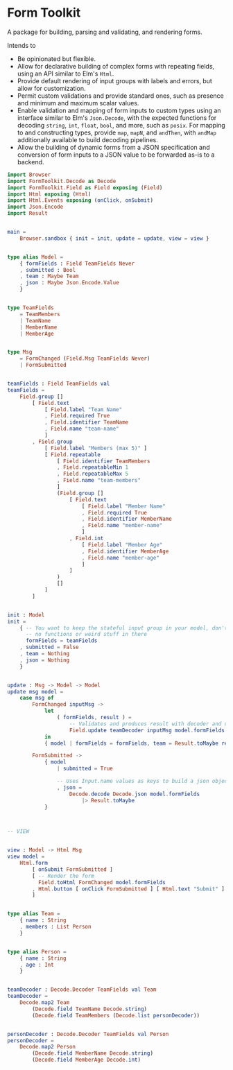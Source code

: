 # Form Toolkit

A package for building, parsing and validating, and rendering forms.

Intends to

- Be opinionated but flexible.
- Allow for declarative building of complex forms with repeating fields, using
  an API similar to Elm's `Html`.
- Provide default rendering of input groups with labels and errors, but allow
  for customization.
- Permit custom validations and provide standard ones, such as presence and
  minimum and maximum scalar values.
- Enable validation and mapping of form inputs to custom types using an
  interface similar to Elm's `Json.Decode`, with the expected functions for
  decoding `string`, `int`, `float`, `bool`, and more, such as `posix`. For
  mapping to and constructing types, provide `map`, `mapN`, and `andThen`, with
  `andMap` additionally available to build decoding pipelines.
- Allow the building of dynamic forms from a JSON specification and conversion
  of form inputs to a JSON value to be forwarded as-is to a backend.

```elm
import Browser
import FormToolkit.Decode as Decode
import FormToolkit.Field as Field exposing (Field)
import Html exposing (Html)
import Html.Events exposing (onClick, onSubmit)
import Json.Encode
import Result


main =
    Browser.sandbox { init = init, update = update, view = view }


type alias Model =
    { formFields : Field TeamFields Never
    , submitted : Bool
    , team : Maybe Team
    , json : Maybe Json.Encode.Value
    }


type TeamFields
    = TeamMembers
    | TeamName
    | MemberName
    | MemberAge


type Msg
    = FormChanged (Field.Msg TeamFields Never)
    | FormSubmitted


teamFields : Field TeamFields val
teamFields =
    Field.group []
        [ Field.text
            [ Field.label "Team Name"
            , Field.required True
            , Field.identifier TeamName
            , Field.name "team-name"
            ]
        , Field.group
            [ Field.label "Members (max 5)" ]
            [ Field.repeatable
                [ Field.identifier TeamMembers
                , Field.repeatableMin 1
                , Field.repeatableMax 5
                , Field.name "team-members"
                ]
                (Field.group []
                    [ Field.text
                        [ Field.label "Member Name"
                        , Field.required True
                        , Field.identifier MemberName
                        , Field.name "member-name"
                        ]
                    , Field.int
                        [ Field.label "Member Age"
                        , Field.identifier MemberAge
                        , Field.name "member-age"
                        ]
                    ]
                )
                []
            ]
        ]


init : Model
init =
    { -- You want to keep the stateful input group in your model, don't worry there are
      -- no functions or weird stuff in there
      formFields = teamFields
    , submitted = False
    , team = Nothing
    , json = Nothing
    }


update : Msg -> Model -> Model
update msg model =
    case msg of
        FormChanged inputMsg ->
            let
                ( formFields, result ) =
                    -- Validates and produces result with decoder and updates with Msg
                    Field.update teamDecoder inputMsg model.formFields
            in
            { model | formFields = formFields, team = Result.toMaybe result }

        FormSubmitted ->
            { model
                | submitted = True

                -- Uses Input.name values as keys to build a json object
                , json =
                    Decode.decode Decode.json model.formFields
                        |> Result.toMaybe
            }



-- VIEW


view : Model -> Html Msg
view model =
    Html.form
        [ onSubmit FormSubmitted ]
        [ -- Render the form
          Field.toHtml FormChanged model.formFields
        , Html.button [ onClick FormSubmitted ] [ Html.text "Submit" ]
        ]


type alias Team =
    { name : String
    , members : List Person
    }


type alias Person =
    { name : String
    , age : Int
    }


teamDecoder : Decode.Decoder TeamFields val Team
teamDecoder =
    Decode.map2 Team
        (Decode.field TeamName Decode.string)
        (Decode.field TeamMembers (Decode.list personDecoder))


personDecoder : Decode.Decoder TeamFields val Person
personDecoder =
    Decode.map2 Person
        (Decode.field MemberName Decode.string)
        (Decode.field MemberAge Decode.int)
```
